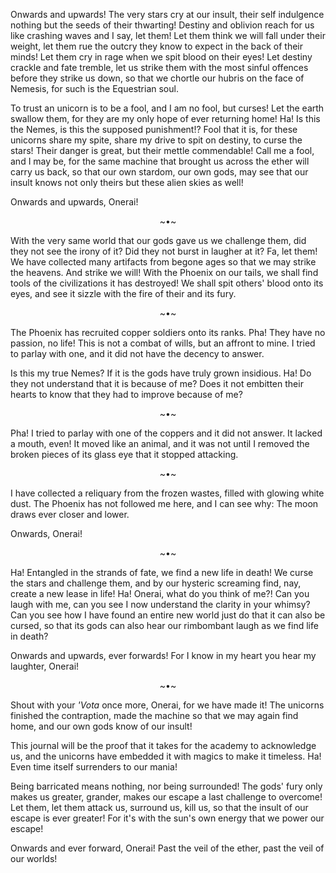Onwards and upwards! The very stars cry at our insult, their self indulgence nothing but the seeds of their thwarting! Destiny and oblivion reach for us like crashing waves and I say, let them! Let them think we will fall under their weight, let them rue the outcry they know to expect in the back of their minds! Let them cry in rage when we spit blood on their eyes! Let destiny crackle and fate tremble, let us strike them with the most sinful offences before they strike us down, so that we chortle our hubris on the face of Nemesis, for such is the Equestrian soul.

To trust an unicorn is to be a fool, and I am no fool, but curses! Let the earth swallow them, for they are my only hope of ever returning home! Ha! Is this the Nemes, is this the supposed punishment!? Fool that it is, for these unicorns share my spite, share my drive to spit on destiny, to curse the stars! Their danger is great, but their mettle commendable! Call me a fool, and I may be, for the same machine that brought us across the ether will carry us back, so that our own stardom, our own gods, may see that our insult knows not only theirs but these alien skies as well!

Onwards and upwards, Onerai!

<p align="center">
~•~
</p>

With the very same world that our gods gave us we challenge them, did they not see the irony of it? Did they not burst in laugher at it? Fa, let them! We have collected many artifacts from begone ages so that we may strike the heavens. And strike we will! With the Phoenix on our tails, we shall find tools of the civilizations it has destroyed! We shall spit others' blood onto its eyes, and see it sizzle with the fire of their and its fury.

<p align="center">
~•~
</p>

The Phoenix has recruited copper soldiers onto its ranks. Pha! They have no passion, no life! This is not a combat of wills, but an affront to mine. I tried to parlay with one, and it did not have the decency to answer.

Is this my true Nemes? If it is the gods have truly grown insidious. Ha! Do they not understand that it is because of me? Does it not embitten their hearts to know that they had to improve because of me?

<p align="center">
~•~
</p>

Pha! I tried to parlay with one of the coppers and it did not answer. It lacked a mouth, even! It moved like an animal, and it was not until I removed the broken pieces of its glass eye that it stopped attacking.

<p align="center">
~•~
</p>

I have collected a reliquary from the frozen wastes, filled with glowing white dust. The Phoenix has not followed me here, and I can see why: The moon draws ever closer and lower.

Onwards, Onerai!

<p align="center">
~•~
</p>

Ha! Entangled in the strands of fate, we find a new life in death! We curse the stars and challenge them, and by our hysteric screaming find, nay, create a new lease in life! Ha! Onerai, what do you think of me?! Can you laugh with me, can you see I now understand the clarity in your whimsy? Can you see how I have found an entire new world just do that it can also be cursed, so that its gods can also hear our rimbombant laugh as we find life in death?

Onwards and upwards, ever forwards! For I know in my heart you hear my laughter, Onerai!

<p align="center">
<p align="center">
~•~
</p>
</p>

Shout with your *'Vota* once more, Onerai, for we have made it! The unicorns finished the contraption, made the machine so that we may again find home, and our own gods know of our insult!

This journal will be the proof that it takes for the academy to acknowledge us, and the unicorns have embedded it with magics to make it timeless. Ha! Even time itself surrenders to our mania!

Being barricated means nothing, nor being surrounded! The gods' fury only makes us greater, grander, makes our escape a last challenge to overcome! Let them, let them attack us, surround us, kill us, so that the insult of our escape is ever greater! For it's with the sun's own energy that we power our escape!

Onwards and ever forward, Onerai! Past the veil of the ether, past the veil of our worlds!

